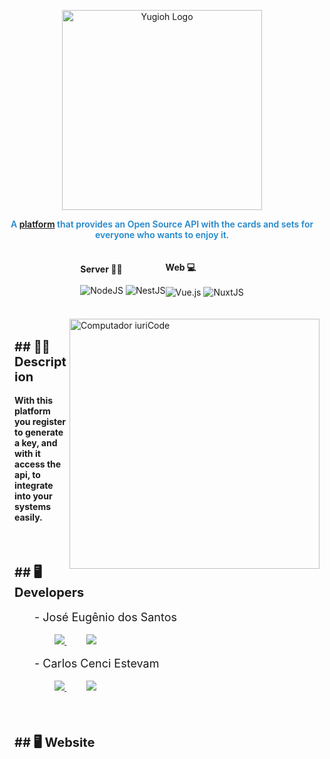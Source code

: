 <p align="center">
    <a href="https://www.pngkit.com/view/u2q8r5r5u2o0t4i1_yugioh-logo-yu-gi-oh-png/" target="_blank">
      <img src="https://www.pngkit.com/png/full/71-713310_yugioh-logo-yu-gi-oh-png.png" width="320" alt="Yugioh Logo" /> 
    </a>
  </p>

  <div style="text-align: center;">
    <span style="font-weight: 600; color: #2087CB;">
          A <a href="http://nodejs.org" target="_blank">platform</a> that provides an Open Source API with the cards and sets for everyone who wants to enjoy it.
    </span>
  </div>

  <br>
  <br>

  
  <div style="display: flex; align-items: center; justify-content: center;">
    <div>
        <div><strong> Server 👨‍🏭 </strong></div>
        <br>
        <div>
            <img alt="NodeJS" src="https://img.shields.io/badge/node.js%20-%2343853D.svg?&style=for-the-badge&logo=node.js&logoColor=white"/>
            <img alt="NestJS" src="https://img.shields.io/badge/nestjs%20-%23E0234E.svg?&style=for-the-badge&logo=nestjs&logoColor=white" />
        </div>
    </div>
    <br>
    <div>
        <div><strong> Web 💻 </strong></div>
        <br>
        <div>
            <img alt="Vue.js" src="https://img.shields.io/badge/vuejs%20-%2335495e.svg?&style=for-the-badge&logo=vue.js&logoColor=%234FC08D"/>
            <img alt="NuxtJS" src="https://img.shields.io/badge/NuxtJS-2F495E.svg?&style=for-the-badge&logo=nuxt.js&logoColor=white"/>
        </div>
    </div>
  </div>
  <br>
  <br>
  <div>
    <img src="https://raw.githubusercontent.com/MicaelliMedeiros/micaellimedeiros/master/image/computer-illustration.png" min-width="400px" max-width="400px" width="400px" align="right" alt="Computador iuriCode">
  </div> 
  <br >
  <div style="padding: 1rem">
    <div>
        <strong style="font-size: 20px;">## 👨‍💻 Description</strong>
        <br>
        <br>
        <strong>With this platform you register to generate a key, and with it access the api, to integrate into your systems easily. </strong>
    </div>
    <br >
    <br >
    <div style="margin-top: 2rem;">
        <strong style="font-size: 20px;">## 🖥 Developers</strong>
        <br>
        <br>
        <div style="margin-left: 2rem; font-size: 18px;"><span>- José Eugênio dos Santos</span></div>
        <br>
        <sub style="margin-left: 2rem;">
        <a  style="margin-left: 2rem;" href="https://www.linkedin.com/in/j-eugenio/" target="_blank">
            <img src="https://img.shields.io/badge/linkedin-%230077B5.svg?&style=for-the-badge&logo=linkedin&logoColor=white&theme=dark" />
        </a> 
        <a  style="margin-left: 2rem;" href="https://github.com/J-Eugenio" target="_blank">
            <img src="https://img.shields.io/badge/Github-black?&style=for-the-badge&logo=Github&logoColor=white&theme=dark">
        </a>
        </sub>
        <br>
        <br>
        <div style="margin-left: 2rem; font-size: 18px;"><span>- Carlos Cenci Estevam</span></div>
        <br>
        <sub  style="margin-left: 2rem;">
            <a style="margin-left: 2rem;" href="https://www.linkedin.com/in/carlos-cenci-5771921b1/" target="_blank">
                <img src="https://img.shields.io/badge/linkedin-%230077B5.svg?&style=for-the-badge&logo=linkedin&logoColor=white&theme=dark" />
            </a> 
            <a  style="margin-left: 2rem;" href="https://github.com/carloscenci" target="_blank">
                <img src="https://img.shields.io/badge/Github-black?&style=for-the-badge&logo=Github&logoColor=white&theme=dark">
            </a> 
        </sub>
    </div>
    <br>
    <br>
    <div style="margin-top: 2rem;">
        <strong style="font-size: 20px;">## 🖥 Website</strong>
    </div>
  </div>

  
